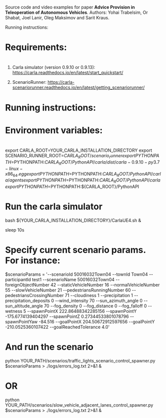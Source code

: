 Source code and video examples for paper **Advice Provision in Teleoperation of Autonomous Vehicles**.
Authors: Yohai Trabelsim, Or Shabat, Joel Lanir, Oleg Maksimov and Sarit Kraus.


Running instructions:

# 
# Requirements:
# 

1. Carla simulator (version 0.9.10 or 0.9.13):
https://carla.readthedocs.io/en/latest/start_quickstart/

2. ScenarioRunner:
https://carla-scenariorunner.readthedocs.io/en/latest/getting_scenariorunner/

# 
# Running instructions:
# 

# 
# Environment variables:
# 
export CARLA_ROOT=YOUR_CARLA_INSTALLATION_DIRECTORY
export SCENARIO_RUNNER_ROOT=${CARLA_ROOT}/scenario_runner
export PYTHONPATH=$PYTHONPATH:${CARLA_ROOT}/PythonAPI/carla/dist/carla-0.9.10-py3.7-linux-x86_64.egg
export PYTHONPATH=$PYTHONPATH:${CARLA_ROOT}/PythonAPI/carla/agents
export PYTHONPATH=$PYTHONPATH:${CARLA_ROOT}/PythonAPI/carla
export PYTHONPATH=$PYTHONPATH:${CARLA_ROOT}/PythonAPI


# Run the carla simulator
bash ${YOUR_CARLA_INSTALLATION_DIRECTORY}/CarlaUE4.sh &

sleep 10s

# Specify current scenario params. For instance:
$scenarioParams = '--scenarioId 50016032Town04 --townId Town04 --participantId test1 --scenarioName 50016032Town04 --foreignObjectNumber 42 --staticVehicleNumber 16 --normalVehicleNumber 55 --slowVehicleNumber 21 --pedestriansRunningNumber 60 --pedestriansCrossingNumber 71 --cloudiness 1 --precipitation 1 --precipitation_deposits 0 --wind_intensity 70 --sun_azimuth_angle 0 --sun_altitude_angle 70 --fog_density 0 --fog_distance 0 --fog_falloff 0 --wetness 5 --spawnPointX 222.86488342285156 --spawnPointY -175.6774139404297 --spawnPointZ 0.27344533801078796 --spawnPointYaw -84.516 --goalPointX 204.50672912597656 --goalPointY -210.0525360107422 --goalReachedTolerance 4.0'


# And run the scenario
python YOUR_PATH/scenarios/traffic_lights_scenario_control_spawner.py $scenarioParams > ./logs/errors_log.txt 2>&1 &
# OR
python YOUR_PATH/scenarios/slow_vehicle_adjacent_lanes_control_spawner.py $scenarioParams > ./logs/errors_log.txt 2>&1 &

